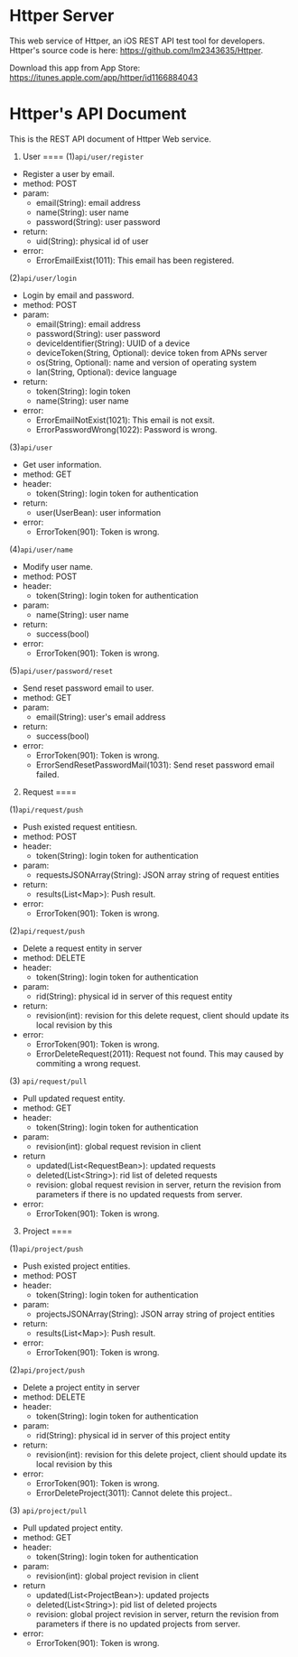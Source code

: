 # Httper Server
This web service of Httper, an iOS REST API test tool for developers. Httper's source code is here: https://github.com/lm2343635/Httper.

Download this app from App Store: https://itunes.apple.com/app/httper/id1166884043

# Httper's API Document
This is the REST API document of Httper Web service.

1. User
====
(1)`api/user/register`
   
  - Register a user by email.
  - method: POST
  - param: 
    - email(String): email address
    - name(String): user name
    - password(String): user password
  - return:
    - uid(String): physical id of user
  - error:
    - ErrorEmailExist(1011): This email has been registered.

(2)`api/user/login`
   
  - Login by email and password.
  - method: POST
  - param: 
    - email(String): email address
    - password(String): user password
    - deviceIdentifier(String): UUID of a device
    - deviceToken(String, Optional): device token from APNs server
    - os(String, Optional): name and version of operating system 
    - lan(String, Optional): device language
  - return:
    - token(String): login token
    - name(String): user name
  - error:
    - ErrorEmailNotExist(1021): This email is not exsit.
    - ErrorPasswordWrong(1022): Password is wrong.

(3)`api/user`

  - Get user information.
  - method: GET
  - header:
    - token(String): login token for authentication
  - return:
    - user(UserBean): user information
  - error:
    - ErrorToken(901): Token is wrong.

(4)`api/user/name`

  - Modify user name.
  - method: POST
  - header:
    - token(String): login token for authentication
  - param:
    - name(String): user name
  - return:
    - success(bool)
  - error:
    - ErrorToken(901): Token is wrong.

(5)`api/user/password/reset`

  - Send reset password email to user.
  - method: GET
  - param:
    - email(String): user's email address
  - return:
    - success(bool)
  - error:
    - ErrorToken(901): Token is wrong.
    - ErrorSendResetPasswordMail(1031): Send reset password email failed.

2. Request
====

(1)`api/request/push`

  - Push existed request entitiesn.
  - method: POST
  - header:
    - token(String): login token for authentication
  - param:
    - requestsJSONArray(String): JSON array string of request entities
  - return:
    - results(List\<Map>): Push result.
  - error:
    - ErrorToken(901): Token is wrong.
    
(2)`api/request/push`

  - Delete a request entity in server
  - method: DELETE
  - header:
    - token(String): login token for authentication
  - param:
    - rid(String): physical id in server of this request entity
  - return:
    - revision(int): revision for this delete request, client should update its local revision by this
  - error:
    - ErrorToken(901): Token is wrong.
    - ErrorDeleteRequest(2011): Request not found. This may caused by commiting a wrong request.
 
(3)	`api/request/pull`

  - Pull updated request entity.
  - method: GET
  - header:
    - token(String): login token for authentication
  - param:
    - revision(int): global request revision in client
  - return
    - updated(List\<RequestBean>): updated requests
    - deleted(List\<String>): rid list of deleted requests
    - revision: global request revision in server, return the revision from parameters if there is no updated requests from server.
  - error:
    - ErrorToken(901): Token is wrong.
 
3. Project
====

(1)`api/project/push`

  - Push existed project entities.
  - method: POST
  - header:
    - token(String): login token for authentication
  - param:
    - projectsJSONArray(String): JSON array string of project entities
  - return:
    - results(List\<Map>): Push result.
  - error:
    - ErrorToken(901): Token is wrong.
    
(2)`api/project/push`

  - Delete a project entity in server
  - method: DELETE
  - header:
    - token(String): login token for authentication
  - param:
    - rid(String): physical id in server of this project entity
  - return:
    - revision(int): revision for this delete project, client should update its local revision by this
  - error:
    - ErrorToken(901): Token is wrong.
    - ErrorDeleteProject(3011): Cannot delete this project..
 
(3)	`api/project/pull`

  - Pull updated project entity.
  - method: GET
  - header:
    - token(String): login token for authentication
  - param:
    - revision(int): global project revision in client
  - return
    - updated(List\<ProjectBean>): updated projects
    - deleted(List\<String>): pid list of deleted projects
    - revision: global project revision in server, return the revision from parameters if there is no updated projects from server.
  - error:
    - ErrorToken(901): Token is wrong.
